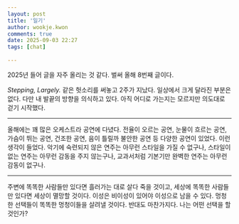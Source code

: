 ```yaml
---  
layout: post  
title: '일기'  
author: wookje.kwon  
comments: true  
date: 2025-09-03 22:27  
tags: [chat]  
  
---  
```


2025년 들어 글을 자주 올리는 것 같다. 벌써 올해 8번째 글이다.  

_Stepping, Largely._ 같은 헛소리를 써놓고 2주가 지났다. 일상에서 크게 달라진 부분은 없다. 다만 내 발끝의 방향을 의식하고 있다. 아직 어디로 가는지는 모르지만 의도대로 걷기 시작했다.  

---

올해에는 꽤 많은 오케스트라 공연에 다녔다. 전율이 오르는 공연, 눈물이 흐르는 공연, 가슴이 뛰는 공연, 건조한 공연, 음이 틀릴까 불안한 공연 등 다양한 공연이 있었다. 이런 생각이 들었다. 악기에 숙련되지 않은 연주는 아무런 스타일을 가질 수 없구나, 스타일이 없는 연주는 아무런 감동을 주지 않는구나, 교과서처럼 기본기만 완벽한 연주는 아무런 감동이 없구나.  

---

주변에 똑똑한 사람들만 있다면 흘러가는 대로 살다 죽을 것이고, 세상에 똑똑한 사람들만 있다면 세상이 멸망할 것이다. 이성은 비이성이 있어야 이성으로 남을 수 있다. 멍청한 선택들이 똑똑한 멍청이들을 살려낼 것이다. 반대도 마찬가지다. 나는 어떤 선택을 할 것인가?  

